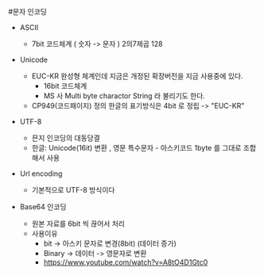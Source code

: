 #문자 인코딩
- ASCII
  - 7bit 코드체계 ( 숫자 -> 문자 ) 2의7제곱 128
- Unicode
  - EUC-KR 완성형 체계인데 지금은 개정된 확장버전을 지금 사용중에 있다.
    - 16bit 코드체계
    - MS 사 Multi byte charactor String 라 불리기도 한다.
  - CP949(코드패이지) 정의 한글의 표기방식은 4bit 로 정립 -> "EUC-KR"
- UTF-8
  - 믄지 인코딩의 대동당결
  - 한글: Unicode(16it) 변환 , 영문 특수문자 - 아스키코드 1byte 를 그대로 조합해서 사용
- Url encoding
  - 기본적으로 UTF-8 방식이다

- Base64 인코딩
  - 원본 자료를 6bit 씩 끊어서 처리 
  - 사용이유
    - bit -> 아스키 문자로 변경(8bit) (데이터 증가)
    - Binary -> 데이터 -> 영문자로 변환
    - https://www.youtube.com/watch?v=A8tO4D1Gtc0